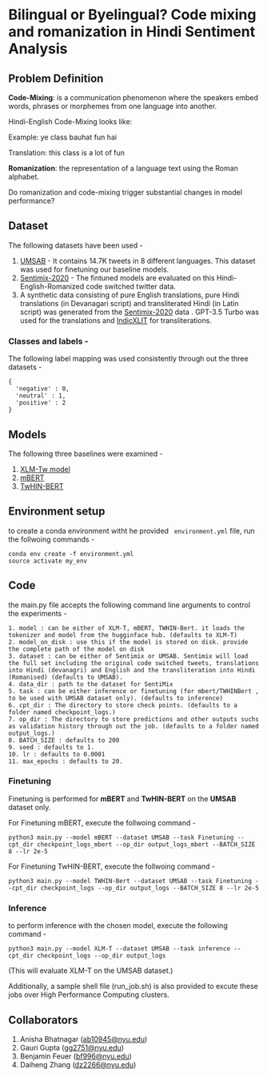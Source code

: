 # Bilingual or Byelingual? Code mixing and romanization in Hindi Sentiment Analysis

## Problem Definition
**Code-Mixing**: is a communication phenomenon where the speakers embed words, phrases or morphemes from one language into another. 

Hindi-English Code-Mixing looks like: 

Example: 	ye class bauhat fun hai 

Translation: 	this class is a lot of fun 

**Romanization**: the representation of a language text using the Roman alphabet. 

Do romanization and code-mixing trigger substantial changes in model performance? 

## Dataset

The following datasets have been used - 

1. [UMSAB](https://huggingface.co/datasets/cardiffnlp/tweet_sentiment_multilingual) - It contains 14.7K tweets in 8 different languages. This dataset was used for finetuning our baseline models.
2. [Sentimix-2020](https://ritual-uh.github.io/sentimix2020/) - The fintuned models are evaluated on this Hindi-English-Romanized code switched twitter data. 
3. A synthetic data consisting of pure English translations, pure Hindi translations (in Devanagari script) and transliterated Hindi (in Latin script) was generated from the [Sentimix-2020](https://ritual-uh.github.io/sentimix2020/) data . GPT-3.5 Turbo was used for the translations and [IndicXLIT](https://ai4bharat.org/indic-xlit) for transliterations. 

### Classes and labels -
The following label mapping was used consistently through out the three datasets - 
```
{
  'negative' : 0,
  'neutral' : 1,
  'positive' : 2
}
```

## Models
The following three baselines were examined -
1. [XLM-Tw model](https://arxiv.org/abs/2104.12250)
2. [mBERT](https://arxiv.org/abs/1810.04805)
3. [TwHIN-BERT](https://arxiv.org/abs/2209.07562)

## Environment setup 

to create a conda environment witht he provided ``` environment.yml``` file, run the follwoing commands - 

```
conda env create -f environment.yml
source activate my_env
```
## Code

the main.py file accepts the following command line arguments to control the experiments - 

```
1. model : can be either of XLM-T, mBERT, TWHIN-Bert. it loads the tokenizer and model from the hugginface hub. (defaults to XLM-T)
2. model_on_disk : use this if the model is stored on disk. provide the complete path of the model on disk 
3. dataset : can be either of Sentimix or UMSAB. Sentimix will load the full set including the original code switched tweets, translations into Hindi (devanagri) and English and the transliteration into Hindi (Romanised) (defaults to UMSAB).
4. data_dir : path to the dataset for SentiMix 
5. task : can be either inference or finetuning (for mbert/TWHINBert , to be used with UMSAB dataset only). (defaults to inference)
6. cpt_dir : The directory to store check points. (defaults to a folder named checkpoint_logs.)
7. op_dir : The directory to store predictions and other outputs suchs as validation history through out the job. (defaults to a folder named output_logs.)
8. BATCH_SIZE : defaults to 200
9. seed : defaults to 1. 
10. lr : defaults to 0.0001 
11. max_epochs : defaults to 20. 
```

### Finetuning
Finetuning is performed for **mBERT** and **TwHIN-BERT** on the **UMSAB** dataset only.

For Finetuning mBERT, execute the follwoing command - 
```
python3 main.py --model mBERT --dataset UMSAB --task Finetuning --cpt_dir checkpoint_logs_mbert --op_dir output_logs_mbert --BATCH_SIZE 8 --lr 2e-5
```

For Finetuning TwHIN-BERT, execute the follwoing command - 
```
python3 main.py --model TWHIN-Bert --dataset UMSAB --task Finetuning --cpt_dir checkpoint_logs --op_dir output_logs --BATCH_SIZE 8 --lr 2e-5
```

### Inference
to perform inference with the chosen model, execute the following command -
```
python3 main.py --model XLM-T --dataset UMSAB --task inference --cpt_dir checkpoint_logs --op_dir output_logs
```
(This will evaluate XLM-T on the UMSAB dataset.)

Additionally, a sample shell file (run_job.sh) is also provided to excute these jobs over High Performance Computing clusters.

## Collaborators
1. Anisha Bhatnagar (ab10945@nyu.edu)
2. Gauri Gupta (gg2751@nyu.edu)
3. Benjamin Feuer (bf996@nyu.edu)
3. Daiheng Zhang (dz2266@nyu.edu)
